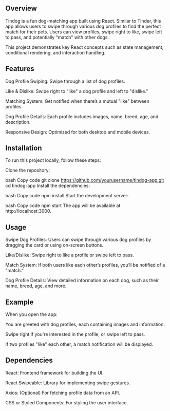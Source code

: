 ## Overview

Tindog is a fun dog-matching app built using React. Similar to Tinder, this app allows users to swipe through various dog profiles to find the perfect match for their pets. Users can view profiles, swipe right to like, swipe left to pass, and potentially "match" with other dogs.

This project demonstrates key React concepts such as state management, conditional rendering, and interaction handling.

## Features

Dog Profile Swiping: Swipe through a list of dog profiles.

Like & Dislike: Swipe right to "like" a dog profile and left to "dislike."

Matching System: Get notified when there’s a mutual "like" between profiles.

Dog Profile Details: Each profile includes images, name, breed, age, and description.

Responsive Design: Optimized for both desktop and mobile devices.

## Installation
To run this project locally, follow these steps:

Clone the repository:

bash
Copy code
git clone https://github.com/yourusername/tindog-app.git
cd tindog-app
Install the dependencies:

bash
Copy code
npm install
Start the development server:

bash
Copy code
npm start
The app will be available at http://localhost:3000.

## Usage

Swipe Dog Profiles: Users can swipe through various dog profiles by dragging the card or using on-screen buttons.


Like/Dislike: Swipe right to like a profile or swipe left to pass.


Match System: If both users like each other’s profiles, you’ll be notified of a "match."


Dog Profile Details: View detailed information on each dog, such as their name, breed, age, and more.

## Example
When you open the app:

You are greeted with dog profiles, each containing images and information.

Swipe right if you're interested in the profile, or swipe left to pass.

If two profiles "like" each other, a match notification will be displayed.

## Dependencies

React: Frontend framework for building the UI.

React Swipeable: Library for implementing swipe gestures.

Axios: (Optional) For fetching profile data from an API.

CSS or Styled Components: For styling the user interface.
